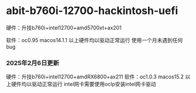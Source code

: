 # abit-b760i-12700-hackintosh-uefi
硬件：升技b760i+intel12700+amd5700xt+ax201

软件：oc0.95 macos14.1.1
以上硬件均以驱动正常运行 使用一个月未遇到任何bug



### 2025年2月6日更新
硬件：升技b760i+intel12700+amdRX6800+ax211
软件：oc1.0.3 macos15.2
以上硬件均以驱动正常运行 intel网卡需要使用oclp安装intel网卡驱动
